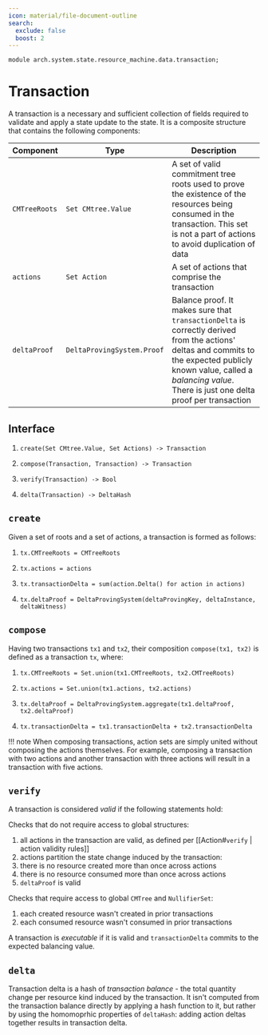```yaml
---
icon: material/file-document-outline
search:
  exclude: false
  boost: 2
---
```


```juvix
module arch.system.state.resource_machine.data.transaction;
```

# Transaction

A transaction is a necessary and sufficient collection of fields required to
validate and apply a state update to the state. It is a composite structure that
contains the following components:

|Component|Type|Description|
|-|-|-|
|`CMTreeRoots`|`Set CMtree.Value`|A set of valid commitment tree roots used to prove the existence of the resources being consumed in the transaction. This set is not a part of actions to avoid duplication of data|
|`actions`|`Set Action`|A set of actions that comprise the transaction|
|`deltaProof`|`DeltaProvingSystem.Proof`|Balance proof. It makes sure that `transactionDelta` is correctly derived from the actions' deltas and commits to the expected publicly known value, called a _balancing value_. There is just one delta proof per transaction|

## Interface

1. `create(Set CMtree.Value, Set Actions) -> Transaction`

2. `compose(Transaction, Transaction) -> Transaction`

3. `verify(Transaction) -> Bool`
4. `delta(Transaction) -> DeltaHash`

## `create`
Given a set of roots and a set of actions, a transaction is formed as follows:

1. `tx.CMTreeRoots = CMTreeRoots`

2. `tx.actions = actions`

3. `tx.transactionDelta = sum(action.Delta() for action in actions)`

4. `tx.deltaProof = DeltaProvingSystem(deltaProvingKey, deltaInstance, deltaWitness)`


## `compose`

Having two transactions `tx1` and `tx2`, their composition `compose(tx1, tx2)` is defined as a transaction `tx`, where:

1. `tx.CMTreeRoots = Set.union(tx1.CMTreeRoots, tx2.CMTreeRoots)`

2. `tx.actions = Set.union(tx1.actions, tx2.actions)`

3. `tx.deltaProof = DeltaProvingSystem.aggregate(tx1.deltaProof, tx2.deltaProof)`

4. `tx.transactionDelta = tx1.transactionDelta + tx2.transactionDelta`

!!! note
    When composing transactions, action sets are simply united without composing the actions themselves. For example, composing a transaction with two actions and another transaction with three actions will result in a transaction with five actions.

## `verify`

A transaction is considered _valid_ if the following statements hold:

Checks that do not require access to global structures:

1. all actions in the transaction are valid, as defined per [[Action#`verify` | action validity rules]]
1. actions partition the state change induced by the transaction:
  1. there is no resource created more than once across actions
  2. there is no resource consumed more than once across actions
3. `deltaProof` is valid

Checks that require access to global `CMTree` and `NullifierSet`:

1. each created resource wasn't created in prior transactions
2. each consumed resource wasn't consumed in prior transactions

A transaction is *executable* if it is valid and `transactionDelta` commits to the expected balancing value.

## `delta`

Transaction delta is a hash of _transaction balance_ - the total quantity change per resource kind induced by the transaction. It isn't computed from the transaction balance directly by applying a hash function to it, but rather by using the homomoprhic properties of `deltaHash`: adding action deltas together results in transaction delta.
